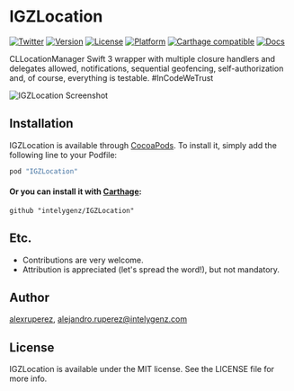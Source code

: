 # IGZLocation

[![Twitter](https://img.shields.io/badge/contact-@intelygenz-0FABFF.svg?style=flat)](http://twitter.com/intelygenz)
[![Version](https://img.shields.io/cocoapods/v/IGZLocation.svg?style=flat)](http://cocoapods.org/pods/IGZLocation)
[![License](https://img.shields.io/cocoapods/l/IGZLocation.svg?style=flat)](http://cocoapods.org/pods/IGZLocation)
[![Platform](https://img.shields.io/cocoapods/p/IGZLocation.svg?style=flat)](http://cocoapods.org/pods/IGZLocation)
[![Carthage compatible](https://img.shields.io/badge/Carthage-compatible-4BC51D.svg?style=flat)](https://github.com/Carthage/Carthage)
[![Docs](https://img.shields.io/badge/docs-here-green.svg?style=flat)](http://cocoadocs.org/docsets/IGZLocation/1.0.3/Protocols/IGZLocationManager.html)

CLLocationManager Swift 3 wrapper with multiple closure handlers and delegates allowed, notifications, sequential geofencing, self-authorization and, of course, everything is testable. #InCodeWeTrust

![IGZLocation Screenshot](https://raw.githubusercontent.com/intelygenz/IGZLocation/master/screenshot.gif)

## Installation

IGZLocation is available through [CocoaPods](http://cocoapods.org). To install
it, simply add the following line to your Podfile:

```ruby
pod "IGZLocation"
```

#### Or you can install it with [Carthage](https://github.com/Carthage/Carthage):

    github "intelygenz/IGZLocation"

## Etc.

* Contributions are very welcome.
* Attribution is appreciated (let's spread the word!), but not mandatory.

## Author

[alexruperez](https://github.com/alexruperez), alejandro.ruperez@intelygenz.com

## License

IGZLocation is available under the MIT license. See the LICENSE file for more info.
